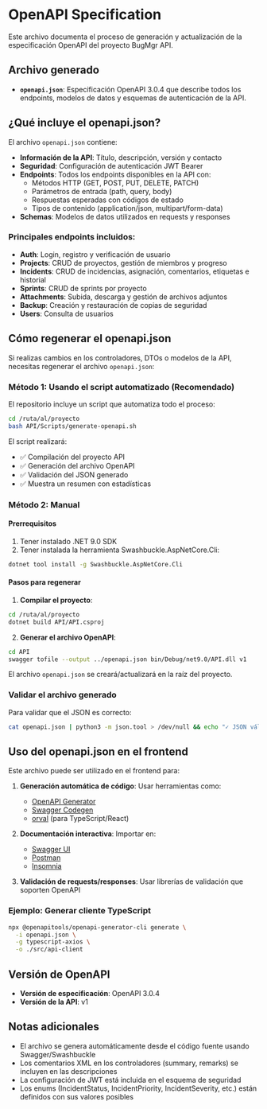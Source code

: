# OpenAPI Specification

Este archivo documenta el proceso de generación y actualización de la especificación OpenAPI del proyecto BugMgr API.

## Archivo generado

- **`openapi.json`**: Especificación OpenAPI 3.0.4 que describe todos los endpoints, modelos de datos y esquemas de autenticación de la API.

## ¿Qué incluye el openapi.json?

El archivo `openapi.json` contiene:

- **Información de la API**: Título, descripción, versión y contacto
- **Seguridad**: Configuración de autenticación JWT Bearer
- **Endpoints**: Todos los endpoints disponibles en la API con:
  - Métodos HTTP (GET, POST, PUT, DELETE, PATCH)
  - Parámetros de entrada (path, query, body)
  - Respuestas esperadas con códigos de estado
  - Tipos de contenido (application/json, multipart/form-data)
- **Schemas**: Modelos de datos utilizados en requests y responses

### Principales endpoints incluidos:

- **Auth**: Login, registro y verificación de usuario
- **Projects**: CRUD de proyectos, gestión de miembros y progreso
- **Incidents**: CRUD de incidencias, asignación, comentarios, etiquetas e historial
- **Sprints**: CRUD de sprints por proyecto
- **Attachments**: Subida, descarga y gestión de archivos adjuntos
- **Backup**: Creación y restauración de copias de seguridad
- **Users**: Consulta de usuarios

## Cómo regenerar el openapi.json

Si realizas cambios en los controladores, DTOs o modelos de la API, necesitas regenerar el archivo `openapi.json`:

### Método 1: Usando el script automatizado (Recomendado)

El repositorio incluye un script que automatiza todo el proceso:

```bash
cd /ruta/al/proyecto
bash API/Scripts/generate-openapi.sh
```

El script realizará:
- ✅ Compilación del proyecto API
- ✅ Generación del archivo OpenAPI
- ✅ Validación del JSON generado
- ✅ Muestra un resumen con estadísticas

### Método 2: Manual

#### Prerrequisitos

1. Tener instalado .NET 9.0 SDK
2. Tener instalada la herramienta Swashbuckle.AspNetCore.Cli:

```bash
dotnet tool install -g Swashbuckle.AspNetCore.Cli
```

#### Pasos para regenerar

1. **Compilar el proyecto**:

```bash
cd /ruta/al/proyecto
dotnet build API/API.csproj
```

2. **Generar el archivo OpenAPI**:

```bash
cd API
swagger tofile --output ../openapi.json bin/Debug/net9.0/API.dll v1
```

El archivo `openapi.json` se creará/actualizará en la raíz del proyecto.

### Validar el archivo generado

Para validar que el JSON es correcto:

```bash
cat openapi.json | python3 -m json.tool > /dev/null && echo "✓ JSON válido" || echo "✗ JSON inválido"
```

## Uso del openapi.json en el frontend

Este archivo puede ser utilizado en el frontend para:

1. **Generación automática de código**: Usar herramientas como:
   - [OpenAPI Generator](https://openapi-generator.tech/)
   - [Swagger Codegen](https://swagger.io/tools/swagger-codegen/)
   - [orval](https://orval.dev/) (para TypeScript/React)

2. **Documentación interactiva**: Importar en:
   - [Swagger UI](https://swagger.io/tools/swagger-ui/)
   - [Postman](https://www.postman.com/)
   - [Insomnia](https://insomnia.rest/)

3. **Validación de requests/responses**: Usar librerías de validación que soporten OpenAPI

### Ejemplo: Generar cliente TypeScript

```bash
npx @openapitools/openapi-generator-cli generate \
  -i openapi.json \
  -g typescript-axios \
  -o ./src/api-client
```

## Versión de OpenAPI

- **Versión de especificación**: OpenAPI 3.0.4
- **Versión de la API**: v1

## Notas adicionales

- El archivo se genera automáticamente desde el código fuente usando Swagger/Swashbuckle
- Los comentarios XML en los controladores (summary, remarks) se incluyen en las descripciones
- La configuración de JWT está incluida en el esquema de seguridad
- Los enums (IncidentStatus, IncidentPriority, IncidentSeverity, etc.) están definidos con sus valores posibles
